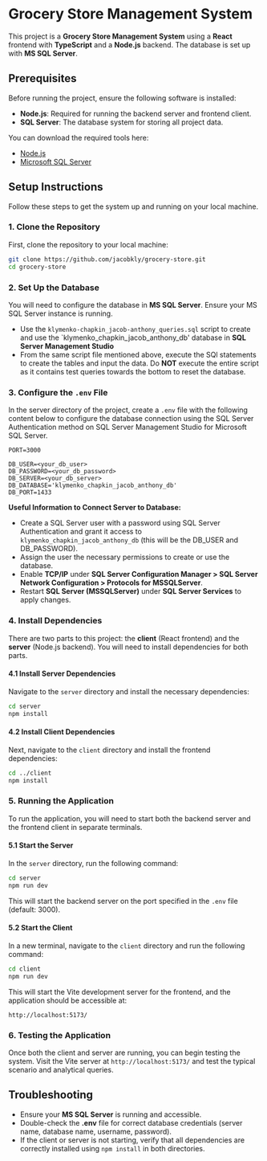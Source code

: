 
# Grocery Store Management System

This project is a **Grocery Store Management System** using a **React** frontend with **TypeScript** and a **Node.js** backend. The database is set up with **MS SQL Server**.

## Prerequisites

Before running the project, ensure the following software is installed:

- **Node.js**: Required for running the backend server and frontend client.
- **SQL Server**: The database system for storing all project data.

You can download the required tools here:
- [Node.js](https://nodejs.org/)
- [Microsoft SQL Server](https://www.microsoft.com/en-us/sql-server/sql-server-downloads)

## Setup Instructions

Follow these steps to get the system up and running on your local machine.

### 1. **Clone the Repository**

First, clone the repository to your local machine:

```bash
git clone https://github.com/jacobkly/grocery-store.git
cd grocery-store
```

### 2. **Set Up the Database**

You will need to configure the database in **MS SQL Server**. Ensure your MS SQL Server instance is running.

- Use the `klymenko-chapkin_jacob-anthony_queries.sql` script to create and use the `klymenko_chapkin_jacob_anthony_db' database in **SQL Server Management Studio**
- From the same script file mentioned above, execute the SQl statements to create the tables and input the data. Do **NOT** execute the entire script as it contains test queries towards the bottom to reset the database.

### 3. **Configure the `.env` File**

In the server directory of the project, create a `.env` file with the following content below to configure the database connection using the SQL Server Authentication method on SQL Server Management Studio for Microsoft SQL Server. 

```plaintext
PORT=3000

DB_USER=<your_db_user>
DB_PASSWORD=<your_db_password>
DB_SERVER=<your_db_server>
DB_DATABASE='klymenko_chapkin_jacob_anthony_db'
DB_PORT=1433
```

**Useful Information to Connect Server to Database:**
- Create a SQL Server user with a password using SQL Server Authentication and grant it access to `klymenko_chapkin_jacob_anthony_db` (this will be the DB_USER and DB_PASSWORD).  
- Assign the user the necessary permissions to create or use the database.  
- Enable **TCP/IP** under **SQL Server Configuration Manager > SQL Server Network Configuration > Protocols for MSSQLServer**.  
- Restart **SQL Server (MSSQLServer)** under **SQL Server Services** to apply changes.  


### 4. **Install Dependencies**

There are two parts to this project: the **client** (React frontend) and the **server** (Node.js backend). You will need to install dependencies for both parts.

#### 4.1 **Install Server Dependencies**

Navigate to the `server` directory and install the necessary dependencies:

```bash
cd server
npm install
```

#### 4.2 **Install Client Dependencies**

Next, navigate to the `client` directory and install the frontend dependencies:

```bash
cd ../client
npm install
```

### 5. **Running the Application**

To run the application, you will need to start both the backend server and the frontend client in separate terminals.

#### 5.1 **Start the Server**

In the `server` directory, run the following command:

```bash
cd server
npm run dev
```

This will start the backend server on the port specified in the `.env` file (default: 3000).

#### 5.2 **Start the Client**

In a new terminal, navigate to the `client` directory and run the following command:

```bash
cd client
npm run dev
```

This will start the Vite development server for the frontend, and the application should be accessible at:

```plaintext
http://localhost:5173/
```

### 6. **Testing the Application**

Once both the client and server are running, you can begin testing the system. Visit the Vite server at `http://localhost:5173/` and test the typical scenario and analytical queries.

## Troubleshooting

- Ensure your **MS SQL Server** is running and accessible.
- Double-check the **.env** file for correct database credentials (server name, database name, username, password).
- If the client or server is not starting, verify that all dependencies are correctly installed using `npm install` in both directories.
